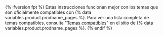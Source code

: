 {% ifversion fpt %}
Estas instrucciones funcionan mejor con los temas que son oficialmente compatibles con
{% data variables.product.prodname_pages %}. Para ver una lista completa de temas compatibles, consulta "[Temas compatibles](https://pages.github.com/themes/)" en el sitio de {% data variables.product.prodname_pages %}.
{% endif %}
